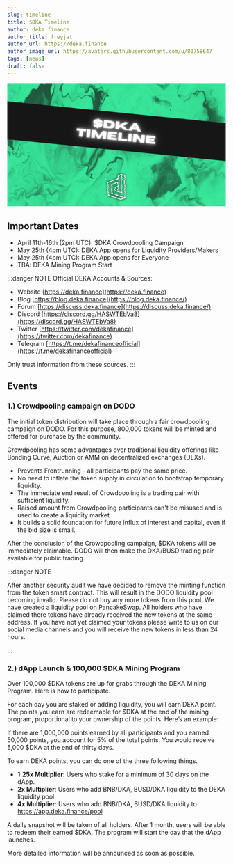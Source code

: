 ```yaml
---
slug: timeline
title: $DKA Timeline
author: deka.finance
author_title: freyjat
author_url: https://deka.finance
author_image_url: https://avatars.githubusercontent.com/u/80758647
tags: [news]
draft: false
---
```

![Blog Banner](./assets/timeline.png)
## Important Dates
- April 11th-16th (2pm UTC): $DKA Crowdpooling Campaign
- May 25th (4pm UTC): DEKA App opens for Liquidity Providers/Makers
- May 25th (4pm UTC): DEKA App opens for Everyone
- TBA: DEKA Mining Program Start

:::danger NOTE
Official DEKA Accounts & Sources:

- Website  [https://deka.finance](https://deka.finance)
- Blog [https://blog.deka.finance](https://blog.deka.finance/)
- Forum [https://discuss.deka.finance](https://discuss.deka.finance/)
- Discord  [https://discord.gg/HASWTEbVa8](https://discord.gg/HASWTEbVa8)
- Twitter [https://twitter.com/dekafinance](https://twitter.com/dekafinance)
- Telegram  [https://t.me/dekafinanceofficial](https://t.me/dekafinanceofficial)

Only trust information from these sources.
:::
<!--truncate-->
## Events

### 1.) Crowdpooling campaign on DODO
The initial token distribution will take place through a fair crowdpooling campaign on DODO. For this purpose, 800,000 tokens will be minted and offered for purchase by the community.

Crowdpooling has some advantages over traditional liquidity offerings like Bonding Curve, Auction or AMM on decentralized exchanges (DEXs).
- Prevents Frontrunning - all participants pay the same price.
- No need to inflate the token supply in circulation to bootstrap temporary liquidity.
- The immediate end result of Crowdpooling is a trading pair with sufficient liquidity.
- Raised amount from Crowdpooling participants can't be misused and is used to create a liquidity market.
- It builds a solid foundation for future influx of interest and capital, even if the bid size is small.

After the conclusion of the Crowdpooling campaign, $DKA tokens will be immediately claimable. DODO will then make the DKA/BUSD trading pair available for public trading.

:::danger NOTE

After another security audit we have decided to remove the minting function from the token smart contract. This will result in the DODO liquidity pool becoming invalid. Please do not buy any more tokens from this pool. We have created a liquidity pool on PancakeSwap. All holders who have claimed there tokens have already received the new tokens at the same address. If you have not yet claimed your tokens please write to us on our social media channels and you will receive the new tokens in less than 24 hours.

:::

### 2.) dApp Launch & 100,000 $DKA Mining Program
Over 100,000 $DKA tokens are up for grabs through the DEKA Mining Program. Here is how to participate.

For each day you are staked or adding liquidity, you will earn DEKA point. The points you earn are redeemable for $DKA at the end of the mining program, proportional to your ownership of the points. Here’s an example:

If there are 1,000,000 points earned by all participants and you earned 50,000 points, you account for 5% of the total points. You would receive 5,000 $DKA at the end of thirty days.

To earn DEKA points, you can do one of the three following things.
- **1.25x Multiplier**: Users who stake for a minimum of 30 days on the dApp.
- **2x Multiplier**: Users who add BNB/DKA, BUSD/DKA liquidity to the DEKA liquidity pool
- **4x Multiplier**: Users who add BNB/DKA, BUSD/DKA liquidity to https://app.deka.finance/pool

A daily snapshot will be taken of all holders. After 1 month, users will be able to redeem their earned $DKA. The program will start the day that the dApp launches.

More detailed information will be announced as soon as possible.